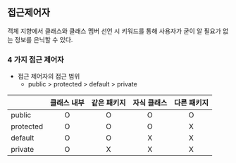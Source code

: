 ## 접근제어자

객체 지향에서 클래스와 클래스 멤버 선언 시 키워드를 통해 사용자가 굳이 알 필요가 없는 정보를 은닉할 수 있다.

### 4 가지 접근 제어자

- 접근 제어자의 접근 범위
  - public > protected > default > private

|           | 클래스 내부 | 같은 패키지 | 자식 클래스 | 다른 패키지 |
| --------- | :---------: | :---------: | :---------: | :---------: |
| public    |      O      |      O      |      O      |      O      |
| protected |      O      |      O      |      O      |      X      |
| default   |      O      |      O      |      X      |      X      |
| private   |      O      |      X      |      X      |      X      |
